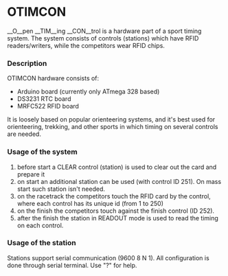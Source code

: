 # OTIMCON

__O__pen __TIM__ing __CON__trol is a hardware part of a sport timing 
system. The system consists of controls (stations) which have RFID 
readers/writers, while the competitors wear RFID chips.

### Description
OTIMCON hardware consists of:
- Arduino board (currently only ATmega 328 based)
- DS3231 RTC board
- MRFC522 RFID board


It is loosely based on popular orienteering systems, and it's best used 
for orienteering, trekking, and other sports in which timing on several
controls are needed.

### Usage of the system
1. before start a CLEAR control (station) is used to clear out the 
card and prepare it
2. on start an additional station can be used (with control ID 251). On 
mass start such station isn't needed.
3. on the racetrack the competitors touch the RFID card by the control, where 
each control has its unique id (from 1 to 250)
4. on the finish the competitors touch against the finish control (ID 252).
5. after the finish the station in READOUT mode is used to read the timing on
each control.
      
### Usage of the station
Stations support serial communication (9600 8 N 1). All configuration is 
done through serial terminal. Use "?" for help.
